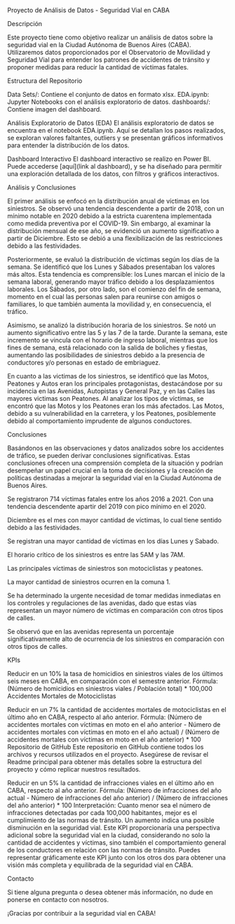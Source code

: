 Proyecto de Análisis de Datos - Seguridad Vial en CABA

Descripción

Este proyecto tiene como objetivo realizar un análisis de datos sobre la seguridad vial en la Ciudad Autónoma de Buenos Aires (CABA). Utilizaremos datos proporcionados por el Observatorio de Movilidad y Seguridad Vial para entender los patrones de accidentes de tránsito y proponer medidas para reducir la cantidad de víctimas fatales.

Estructura del Repositorio

Data Sets/: Contiene el conjunto de datos en formato xlsx.
EDA.ipynb: Jupyter Notebooks con el análisis exploratorio de datos.
dashboards/: Contiene imagen del dashboard.

Análisis Exploratorio de Datos (EDA)
El análisis exploratorio de datos se encuentra en el notebook EDA.ipynb. Aquí se detallan los pasos realizados, se exploran valores faltantes, outliers y se presentan gráficos informativos para entender la distribución de los datos.

Dashboard Interactivo
El dashboard interactivo se realizo en Power BI. Puede accederse [aquí](link al dashboard), y se ha diseñado para permitir una exploración detallada de los datos, con filtros y gráficos interactivos.

Análisis y Conclusiones

El primer análisis se enfocó en la distribución anual de víctimas en los siniestros. Se observó una tendencia descendente a partir de 2018, con un mínimo notable en 2020 debido a la estricta cuarentena implementada como medida preventiva por el COVID-19. Sin embargo, al examinar la distribución mensual de ese año, se evidenció un aumento significativo a partir de Diciembre. Esto se debió a una flexibilización de las restricciones debido a las festividades.

Posteriormente, se evaluó la distribución de víctimas según los días de la semana. Se identificó que los Lunes y Sábados presentaban los valores más altos. Esta tendencia es comprensible: los Lunes marcan el inicio de la semana laboral, generando mayor tráfico debido a los desplazamientos laborales. Los Sábados, por otro lado, son el comienzo del fin de semana, momento en el cual las personas salen para reunirse con amigos o familiares, lo que también aumenta la movilidad y, en consecuencia, el tráfico.

Asimismo, se analizó la distribución horaria de los siniestros. Se notó un aumento significativo entre las 5 y las 7 de la tarde. Durante la semana, este incremento se vincula con el horario de ingreso laboral, mientras que los fines de semana, está relacionado con la salida de boliches y fiestas, aumentando las posibilidades de siniestros debido a la presencia de conductores y/o personas en estado de embriaguez.

En cuanto a las victimas de los siniestros, se identificó que las Motos, Peatones y Autos eran los principales protagonistas, destacándose por su incidencia en las Avenidas, Autopistas y General Paz, y en las Calles las mayores victimas son Peatones. Al analizar los tipos de víctimas, se encontró que las Motos y los Peatones eran los más afectados. Las Motos, debido a su vulnerabilidad en la carretera, y los Peatones, posiblemente debido al comportamiento imprudente de algunos conductores.

Conclusiones

Basándonos en las observaciones y datos analizados sobre los accidentes de tráfico, se pueden derivar conclusiones significativas. Estas conclusiones ofrecen una comprensión completa de la situación y podrían desempeñar un papel crucial en la toma de decisiones y la creación de políticas destinadas a mejorar la seguridad vial en la Ciudad Autónoma de Buenos Aires.

Se registraron 714 víctimas fatales entre los años 2016 a 2021. Con una tendencia descendente apartir del 2019 con pico mínimo en el 2020.

Diciembre es el mes con mayor cantidad de víctimas, lo cual tiene sentido debido a las festividades.

Se registran una mayor cantidad de víctimas en los días Lunes y Sabado.

El horario crítico de los siniestros es entre las 5AM y las 7AM.

Las principales víctimas de siniestros son motociclistas y peatones.

La mayor cantidad de siniestros ocurren en la comuna 1.

Se ha determinado la urgente necesidad de tomar medidas inmediatas en los controles y regulaciones de las avenidas, dado que estas vías representan un mayor número de víctimas en comparación con otros tipos de calles.

Se observó que en las avenidas representa un porcentaje significativamente alto de ocurrencia de los siniestros en comparación con otros tipos de calles.

KPIs

Reducir en un 10% la tasa de homicidios en siniestros viales de los últimos seis meses en CABA, en comparación con el semestre anterior.
Fórmula: (Número de homicidios en siniestros viales / Población total) * 100,000
Accidentes Mortales de Motociclistas

Reducir en un 7% la cantidad de accidentes mortales de motociclistas en el último año en CABA, respecto al año anterior.
Fórmula: (Número de accidentes mortales con víctimas en moto en el año anterior - Número de accidentes mortales con víctimas en moto en el año actual) / (Número de accidentes mortales con víctimas en moto en el año anterior) * 100
Repositorio de GitHub
Este repositorio en GitHub contiene todos los archivos y recursos utilizados en el proyecto. Asegúrese de revisar el Readme principal para obtener más detalles sobre la estructura del proyecto y cómo replicar nuestros resultados.

Reducir en un 5% la cantidad de infracciones viales en el último año en CABA, respecto al año anterior.
Fórmula: (Número de infracciones del año actual - Número de infracciones del año anterior) / (Número de infracciones del año anterior) * 100
Interpretación: Cuanto menor sea el número de infracciones detectadas por cada 100,000 habitantes, mejor es el cumplimiento de las normas de tránsito. Un aumento indica una posible disminución en la seguridad vial.
Este KPI proporcionaría una perspectiva adicional sobre la seguridad vial en la ciudad, considerando no solo la cantidad de accidentes y víctimas, sino también el comportamiento general de los conductores en relación con las normas de tránsito. Puedes representar gráficamente este KPI junto con los otros dos para obtener una visión más completa y equilibrada de la seguridad vial en CABA.

Contacto

Si tiene alguna pregunta o desea obtener más información, no dude en ponerse en contacto con nosotros.

¡Gracias por contribuir a la seguridad vial en CABA!